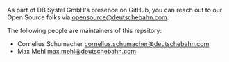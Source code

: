 <!--
SPDX-FileCopyrightText: 2022 DB Systel GmbH

SPDX-License-Identifier: Apache-2.0
-->

As part of DB Systel GmbH's presence on GitHub, you can reach out to
our Open Source folks via <opensource@deutschebahn.com>.

The following people are maintainers of this repsitory:

- Cornelius Schumacher <cornelius.schumacher@deutschebahn.com>
- Max Mehl <max.mehl@deutschebahn.com>
